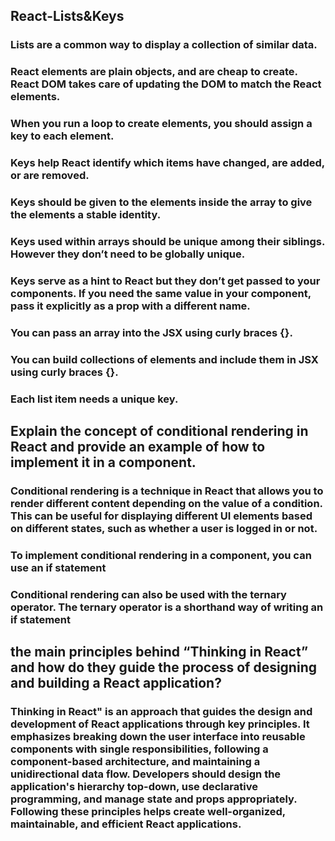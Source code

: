 ## React-Lists&Keys
### Lists are a common way to display a collection of similar data.
### React elements are plain objects, and are cheap to create. React DOM takes care of updating the DOM to match the React elements.
### When you run a loop to create elements, you should assign a key to each element.
### Keys help React identify which items have changed, are added, or are removed.
### Keys should be given to the elements inside the array to give the elements a stable identity.
### Keys used within arrays should be unique among their siblings. However they don’t need to be globally unique.
### Keys serve as a hint to React but they don’t get passed to your components. If you need the same value in your component, pass it explicitly as a prop with a different name.
### You can pass an array into the JSX using curly braces {}.
### You can build collections of elements and include them in JSX using curly braces {}.
### Each list item needs a unique key.

## Explain the concept of conditional rendering in React and provide an example of how to implement it in a component.

### Conditional rendering is a technique in React that allows you to render different content depending on the value of a condition. This can be useful for displaying different UI elements based on different states, such as whether a user is logged in or not.

### To implement conditional rendering in a component, you can use an if statement

### Conditional rendering can also be used with the ternary operator. The ternary operator is a shorthand way of writing an if statement

## the main principles behind “Thinking in React” and how do they guide the process of designing and building a React application?

### Thinking in React" is an approach that guides the design and development of React applications through key principles. It emphasizes breaking down the user interface into reusable components with single responsibilities, following a component-based architecture, and maintaining a unidirectional data flow. Developers should design the application's hierarchy top-down, use declarative programming, and manage state and props appropriately. Following these principles helps create well-organized, maintainable, and efficient React applications.